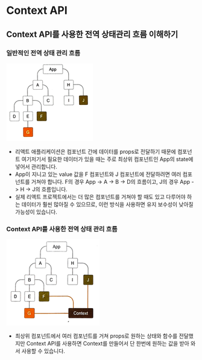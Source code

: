 # Context API

## Context API를 사용한 전역 상태관리 흐름 이해하기

### 일반적인 전역 상태 관리 흐름

![일반적인 전역 상태](https://raw.githubusercontent.com/yonggyo1125/reactLecture/master/14.%20Context%20API/images/image1.png)

- 리액트 애플리케이션은 컴포넌트 간에 데이터를 props로 전달하기 때문에 컴포넌트 여기저기서 필요한 데이터가 있을 때는 주로 최상위 컴포넌트인 App의 state에 넣어서 관리합니다.
- App이 지니고 있는 value 값을 F 컴포넌트와 J 컴포넌트에 전달하려면 여러 컴포넌트를 거쳐야 합니다. F의 경우 App -> A -> B -> D의 흐름이고, J의 경우 App -> H -> J의 흐름입니다.
- 실제 리액트 프로젝트에서는 더 많은 컴포넌트를 거쳐야 할 때도 있고 다루어야 하는 데이터가 훨씬 많아질 수 있으므로, 이런 방식을 사용하면 유지 보수성이 낮아질 가능성이 있습니다.

### Context API를 사용한 전역 상태 관리 흐름

![Context API를 사용한 전역 상태](https://raw.githubusercontent.com/yonggyo1125/reactLecture/master/14.%20Context%20API/images/image2.png)

- 최상위 컴포넌트에서 여러 컴포넌트를 거쳐 props로 원하는 상태와 함수를 전달했지만 Context API를 사용하면 Context를 만들어서 단 한번에 원하는 값을 받아 와서 사용할 수 있습니다.

